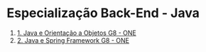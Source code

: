 #  Especialização Back-End - Java

<ol>
<li><a href="1. Java e Orientação a Objetos G8 - ONE/">1. Java e Orientação a Objetos G8 - ONE</a></li>
<li><a href="2. Java e Spring Framework G8 - ONE/">2. Java e Spring Framework G8 - ONE</a></li>
</ol>
